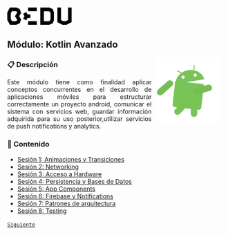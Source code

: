 <img src="images/bedu.jpg" width="150">

## Módulo: Kotlin Avanzado

<img src="images/androidify.gif" align="right" height="150" width="150" hspace="10">

<div style="text-align: justify;">

### :clipboard:  Descripción

Este módulo tiene como  finalidad aplicar conceptos concurrentes en el desarrollo de aplicaciones móviles para estructurar correctamente un proyecto android, comunicar el sistema con servicios web, guardar información adquirida para su uso posterior,utilizar servicios de push notifications y analytics.

### :memo:  Contenido

 - [Sesión 1: Animaciones y Transiciones](Sesion-01/Readme.md) 
 - [Sesión 2: Networking](Sesion-02/Readme.md) 
 - [Sesión 3: Acceso a Hardware](Sesion-03/Readme.md) 
 - [Sesión 4: Persistencia y Bases de Datos](Sesion-04/Readme.md) 
 - [Sesión 5: App Components](Sesion-05/Readme.md) 
 - [Sesión 6: Firebase y Notifications](Sesion-06/Readme.md) 
 - [Sesión 7: Patrones de arquitectura](Sesion-07/Readme.md) 
 - [Sesión 8: Testing](Sesion-08/Readme.md)  

[`Siguiente`](Sesion-01/Readme.md)

</div>

